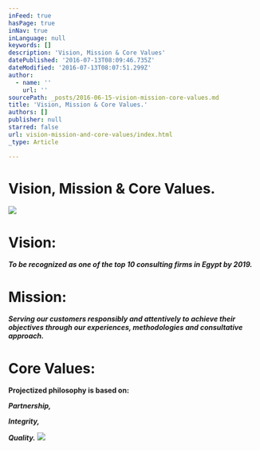 ```yaml
---
inFeed: true
hasPage: true
inNav: true
inLanguage: null
keywords: []
description: 'Vision, Mission & Core Values'
datePublished: '2016-07-13T08:09:46.735Z'
dateModified: '2016-07-13T08:07:51.299Z'
author:
  - name: ''
    url: ''
sourcePath: _posts/2016-06-15-vision-mission-core-values.md
title: 'Vision, Mission & Core Values.'
authors: []
publisher: null
starred: false
url: vision-mission-and-core-values/index.html
_type: Article

---
```

# Vision, Mission & Core Values.
![](https://the-grid-user-content.s3-us-west-2.amazonaws.com/ac0d2a6f-1b1d-48f9-9d49-76c32871d7f4.jpg)

# Vision:

_**To be recognized as one of the top 10 consulting firms in Egypt by 2019\.**_

# Mission:

_**Serving our customers responsibly and attentively to achieve their objectives through our experiences, methodologies and consultative approach.**_

# Core Values:

**Projectized philosophy is based on:**

_**Partnership,**_

_**Integrity,**_

_**Quality.**_
![](https://the-grid-user-content.s3-us-west-2.amazonaws.com/08e7ebfb-c96b-401d-ba65-e8a2a098e201.png)